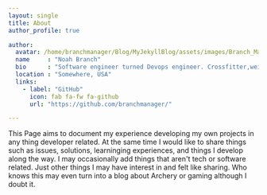 ```yaml
---
layout: single
title: About
author_profile: true

author:
  avatar: /home/branchmanager/Blog/MyJekyllBlog/assets/images/Branch_ManagerAvatar.jpg
  name     : "Noah Branch"
  bio      : "Software engineer turned Devops engineer. Crossfitter,weightlifter, Archer, gamer who uses Arch by the way."
  location : "Somewhere, USA"
  links:
    - label: "GitHub"
      icon: fab fa-fw fa-github
      url: "https://github.com/branchmanager/"

---
```



This Page aims to document my experience developing my own projects in any thing developer related. At the same time I would like to share things such as issues, solutions, learninging experiences, and things I develop along the way. I may occasionally add things that aren't tech or software related. Just other things I may have interest in and felt like sharing. Who knows this may even turn into a blog about Archery or gaming although I doubt it.